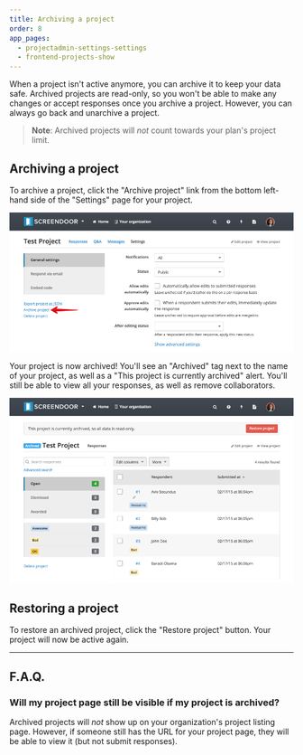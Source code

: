 ```yaml
---
title: Archiving a project
order: 8
app_pages:
  - projectadmin-settings-settings
  - frontend-projects-show
---
```


When a project isn't active anymore, you can archive it to keep your data safe. Archived projects are read-only, so you won't be able to make any changes or accept responses once you archive a project. However, you can always go back and unarchive a project.

> **Note**: Archived projects will *not* count towards your plan's project limit.

## Archiving a project

To archive a project, click the "Archive project" link from the bottom left-hand side of the "Settings" page for your project.

![archive project](../images/archive_project.png)

Your project is now archived! You'll see an "Archived" tag next to the name of your project, as well as a "This project is currently archived" alert. You'll still be able to view all your responses, as well as remove collaborators.

![archived](../images/archived.png)


## Restoring a project

To restore an archived project, click the "Restore project" button. Your project will now be active again.

---

## F.A.Q.

### Will my project page still be visible if my project is archived?
Archived projects will *not* show up on your organization's project listing page. However, if someone still has the URL for your project page, they will be able to view it (but not submit responses).
